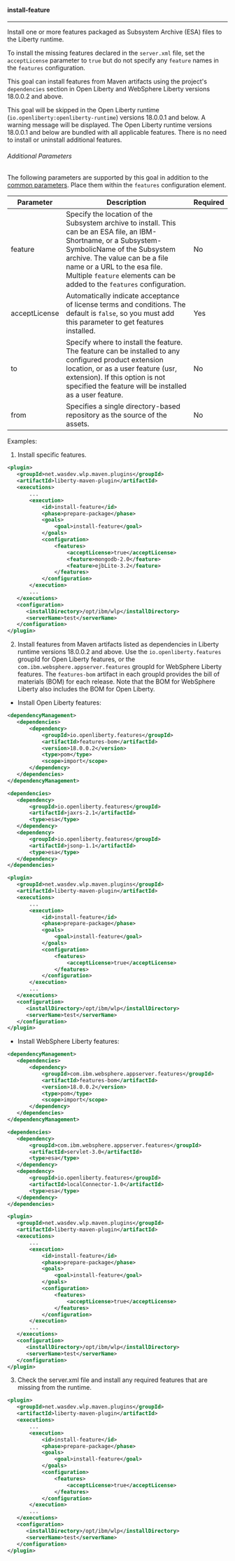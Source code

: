 #### install-feature
---
Install one or more features packaged as Subsystem Archive (ESA) files to the Liberty runtime.

To install the missing features declared in the `server.xml` file, set the `acceptLicense` parameter to `true` but do not specify any `feature` names in the `features` configuration.

This goal can install features from Maven artifacts using the project's `dependencies` section in Open Liberty and WebSphere Liberty versions 18.0.0.2 and above.

This goal will be skipped in the Open Liberty runtime (`io.openliberty:openliberty-runtime`) versions 18.0.0.1 and below. A warning message will be displayed. The Open Liberty runtime versions 18.0.0.1 and below are bundled with all applicable features. There is no need to install or uninstall additional features.

###### Additional Parameters

The following parameters are supported by this goal in addition to the [common parameters](common-parameters.md#common-parameters). Place them within the `features` configuration element.

| Parameter | Description | Required |
| --------  | ----------- | -------  |
| feature | Specify the location of the Subsystem archive to install. This can be an ESA file, an IBM-Shortname, or a Subsystem-SymbolicName of the Subsystem archive. The value can be a file name or a URL to the esa file. Multiple `feature` elements can be added to the `features` configuration. | No |
| acceptLicense | Automatically indicate acceptance of license terms and conditions. The default is `false`, so you must add this parameter to get features installed. | Yes |
| to | Specify where to install the feature. The feature can be installed to any configured product extension location, or as a user feature (usr, extension). If this option is not specified the feature will be installed as a user feature. | No |
| from | Specifies a single directory-based repository as the source of the assets. | No |

Examples:

1. Install specific features.
 ```xml
<plugin>
    <groupId>net.wasdev.wlp.maven.plugins</groupId>
    <artifactId>liberty-maven-plugin</artifactId>
    <executions>
        ...
        <execution>
            <id>install-feature</id>
            <phase>prepare-package</phase>
            <goals>
                <goal>install-feature</goal>
            </goals>
            <configuration>
                <features>
                    <acceptLicense>true</acceptLicense>
                    <feature>mongodb-2.0</feature>
                    <feature>ejbLite-3.2</feature>
                </features>
            </configuration>
        </execution>
        ...
    </executions>
    <configuration>
       <installDirectory>/opt/ibm/wlp</installDirectory>
       <serverName>test</serverName>
    </configuration>
</plugin>
 ```

2. Install features from Maven artifacts listed as dependencies in Liberty runtime versions 18.0.0.2 and above. Use the `io.openliberty.features` groupId for Open Liberty features, or the `com.ibm.websphere.appserver.features` groupId for WebSphere Liberty features.  The `features-bom` artifact in each groupId provides the bill of materials (BOM) for each release.  Note that the BOM for WebSphere Liberty also includes the BOM for Open Liberty.

 * Install Open Liberty features:
 ```xml
<dependencyManagement>
    <dependencies>
        <dependency>
            <groupId>io.openliberty.features</groupId>
            <artifactId>features-bom</artifactId>
            <version>18.0.0.2</version>
            <type>pom</type>
            <scope>import</scope>
        </dependency>
    </dependencies>
</dependencyManagement>

<dependencies>
    <dependency>
        <groupId>io.openliberty.features</groupId>
        <artifactId>jaxrs-2.1</artifactId>
        <type>esa</type>
    </dependency>
    <dependency>
        <groupId>io.openliberty.features</groupId>
        <artifactId>jsonp-1.1</artifactId>
        <type>esa</type>
    </dependency>
</dependencies>

<plugin>
    <groupId>net.wasdev.wlp.maven.plugins</groupId>
    <artifactId>liberty-maven-plugin</artifactId>
    <executions>
        ...
        <execution>
            <id>install-feature</id>
            <phase>prepare-package</phase>
            <goals>
                <goal>install-feature</goal>
            </goals>
            <configuration>
                <features>
                    <acceptLicense>true</acceptLicense>
                </features>
            </configuration>
        </execution>
        ...
    </executions>
    <configuration>
       <installDirectory>/opt/ibm/wlp</installDirectory>
       <serverName>test</serverName>
    </configuration>
</plugin>
 ```
     
 * Install WebSphere Liberty features:
 ```xml
<dependencyManagement>
    <dependencies>
        <dependency>
            <groupId>com.ibm.websphere.appserver.features</groupId>
            <artifactId>features-bom</artifactId>
            <version>18.0.0.2</version>
            <type>pom</type>
            <scope>import</scope>
        </dependency>
    </dependencies>
</dependencyManagement>

<dependencies>
    <dependency>
        <groupId>com.ibm.websphere.appserver.features</groupId>
        <artifactId>servlet-3.0</artifactId>
        <type>esa</type>
    </dependency>
    <dependency>
        <groupId>io.openliberty.features</groupId>
        <artifactId>localConnector-1.0</artifactId>
        <type>esa</type>
    </dependency>
</dependencies>

<plugin>
    <groupId>net.wasdev.wlp.maven.plugins</groupId>
    <artifactId>liberty-maven-plugin</artifactId>
    <executions>
        ...
        <execution>
            <id>install-feature</id>
            <phase>prepare-package</phase>
            <goals>
                <goal>install-feature</goal>
            </goals>
            <configuration>
                <features>
                    <acceptLicense>true</acceptLicense>
                </features>
            </configuration>
        </execution>
        ...
    </executions>
    <configuration>
       <installDirectory>/opt/ibm/wlp</installDirectory>
       <serverName>test</serverName>
    </configuration>
</plugin>
 ```

3. Check the server.xml file and install any required features that are missing from the runtime.
 ```xml
<plugin>
    <groupId>net.wasdev.wlp.maven.plugins</groupId>
    <artifactId>liberty-maven-plugin</artifactId>
    <executions>
        ...
        <execution>
            <id>install-feature</id>
            <phase>prepare-package</phase>
            <goals>
                <goal>install-feature</goal>
            </goals>
            <configuration>
                <features>
                    <acceptLicense>true</acceptLicense>
                </features>
            </configuration>
        </execution>
        ...
    </executions>
    <configuration>
       <installDirectory>/opt/ibm/wlp</installDirectory>
       <serverName>test</serverName>
    </configuration>
</plugin>
 ```
